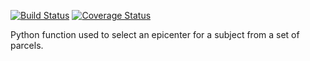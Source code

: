 [![Build Status](https://travis-ci.org/seeleylab/find_epicenter.svg?branch=master)](https://travis-ci.org/seeleylab/find_epicenter)
[![Coverage Status](https://coveralls.io/repos/github/seeleylab/find_epicenter/badge.svg?branch=master)](https://coveralls.io/github/seeleylab/find_epicenter?branch=master)

Python function used to select an epicenter for a subject from a set of 
parcels.

